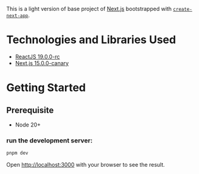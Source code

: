 This is a light version of base project of [Next.js](https://nextjs.org/) bootstrapped with [`create-next-app`](https://github.com/vercel/next.js/tree/canary/packages/create-next-app).

# Technologies and Libraries Used

- [ReactJS 19.0.0-rc](https://reactjs.org/)
- [Next.js 15.0.0-canary](https://nextjs.org/)


# Getting Started

## Prerequisite
- Node 20+

### run the development server:

```bash
pnpm dev
```

Open [http://localhost:3000](http://localhost:3000) with your browser to see the result.
